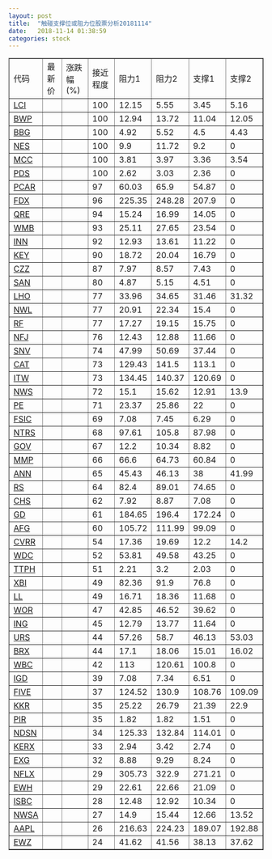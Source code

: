 ```yaml
---
layout: post
title:  "触碰支撑位或阻力位股票分析20181114"
date:   2018-11-14 01:38:59
categories: stock
---
```

<script type="text/javascript">
var stockList = []
stockList.push('gb_lci');
stockList.push('gb_bwp');
stockList.push('gb_bbg');
stockList.push('gb_nes');
stockList.push('gb_mcc');
stockList.push('gb_pds');
stockList.push('gb_pcar');
stockList.push('gb_fdx');
stockList.push('gb_qre');
stockList.push('gb_wmb');
stockList.push('gb_inn');
stockList.push('gb_key');
stockList.push('gb_czz');
stockList.push('gb_san');
stockList.push('gb_lho');
stockList.push('gb_nwl');
stockList.push('gb_rf');
stockList.push('gb_nfj');
stockList.push('gb_snv');
stockList.push('gb_cat');
stockList.push('gb_itw');
stockList.push('gb_nws');
stockList.push('gb_pe');
stockList.push('gb_fsic');
stockList.push('gb_ntrs');
stockList.push('gb_gov');
stockList.push('gb_mmp');
stockList.push('gb_ann');
stockList.push('gb_rs');
stockList.push('gb_chs');
stockList.push('gb_gd');
stockList.push('gb_afg');
stockList.push('gb_cvrr');
stockList.push('gb_wdc');
stockList.push('gb_ttph');
stockList.push('gb_xbi');
stockList.push('gb_ll');
stockList.push('gb_wor');
stockList.push('gb_ing');
stockList.push('gb_urs');
stockList.push('gb_brx');
stockList.push('gb_wbc');
stockList.push('gb_igd');
stockList.push('gb_five');
stockList.push('gb_kkr');
stockList.push('gb_pir');
stockList.push('gb_ndsn');
stockList.push('gb_kerx');
stockList.push('gb_exg');
stockList.push('gb_nflx');
stockList.push('gb_ewh');
stockList.push('gb_isbc');
stockList.push('gb_nwsa');
stockList.push('gb_aapl');
stockList.push('gb_ewz');
</script>
<table border="1">
 <tr>
 <td>代码</td>
 <td>最新价</td>
 <td>涨跌幅(%)</td>
 <td>接近程度</td>
 <td>阻力1</td>
 <td>阻力2</td>
 <td>支撑1</td>
 <td>支撑2</td>
</tr>
  <tr id="lci" class="green">
  <td><a href="http://stock.finance.sina.com.cn/usstock/quotes/LCI.html" target="_blank">LCI</a></td><td></td><td></td><td>100</td><td>12.15</td><td>5.55</td><td>3.45</td><td>5.16</td></tr>
  <tr id="bwp" class="green">
  <td><a href="http://stock.finance.sina.com.cn/usstock/quotes/BWP.html" target="_blank">BWP</a></td><td></td><td></td><td>100</td><td>12.94</td><td>13.72</td><td>11.04</td><td>12.05</td></tr>
  <tr id="bbg" class="red">
  <td><a href="http://stock.finance.sina.com.cn/usstock/quotes/BBG.html" target="_blank">BBG</a></td><td></td><td></td><td>100</td><td>4.92</td><td>5.52</td><td>4.5</td><td>4.43</td></tr>
  <tr id="nes" class="green">
  <td><a href="http://stock.finance.sina.com.cn/usstock/quotes/NES.html" target="_blank">NES</a></td><td></td><td></td><td>100</td><td>9.9</td><td>11.72</td><td>9.2</td><td>0</td></tr>
  <tr id="mcc" class="green">
  <td><a href="http://stock.finance.sina.com.cn/usstock/quotes/MCC.html" target="_blank">MCC</a></td><td></td><td></td><td>100</td><td>3.81</td><td>3.97</td><td>3.36</td><td>3.54</td></tr>
  <tr id="pds" class="green">
  <td><a href="http://stock.finance.sina.com.cn/usstock/quotes/PDS.html" target="_blank">PDS</a></td><td></td><td></td><td>100</td><td>2.62</td><td>3.03</td><td>2.36</td><td>0</td></tr>
  <tr id="pcar" class="red">
  <td><a href="http://stock.finance.sina.com.cn/usstock/quotes/PCAR.html" target="_blank">PCAR</a></td><td></td><td></td><td>97</td><td>60.03</td><td>65.9</td><td>54.87</td><td>0</td></tr>
  <tr id="fdx" class="red">
  <td><a href="http://stock.finance.sina.com.cn/usstock/quotes/FDX.html" target="_blank">FDX</a></td><td></td><td></td><td>96</td><td>225.35</td><td>248.28</td><td>207.9</td><td>0</td></tr>
  <tr id="qre" class="red">
  <td><a href="http://stock.finance.sina.com.cn/usstock/quotes/QRE.html" target="_blank">QRE</a></td><td></td><td></td><td>94</td><td>15.24</td><td>16.99</td><td>14.05</td><td>0</td></tr>
  <tr id="wmb" class="red">
  <td><a href="http://stock.finance.sina.com.cn/usstock/quotes/WMB.html" target="_blank">WMB</a></td><td></td><td></td><td>93</td><td>25.11</td><td>27.65</td><td>23.54</td><td>0</td></tr>
  <tr id="inn" class="green">
  <td><a href="http://stock.finance.sina.com.cn/usstock/quotes/INN.html" target="_blank">INN</a></td><td></td><td></td><td>92</td><td>12.93</td><td>13.61</td><td>11.22</td><td>0</td></tr>
  <tr id="key" class="red">
  <td><a href="http://stock.finance.sina.com.cn/usstock/quotes/KEY.html" target="_blank">KEY</a></td><td></td><td></td><td>90</td><td>18.72</td><td>20.04</td><td>16.79</td><td>0</td></tr>
  <tr id="czz" class="green">
  <td><a href="http://stock.finance.sina.com.cn/usstock/quotes/CZZ.html" target="_blank">CZZ</a></td><td></td><td></td><td>87</td><td>7.97</td><td>8.57</td><td>7.43</td><td>0</td></tr>
  <tr id="san" class="red">
  <td><a href="http://stock.finance.sina.com.cn/usstock/quotes/SAN.html" target="_blank">SAN</a></td><td></td><td></td><td>80</td><td>4.87</td><td>5.15</td><td>4.51</td><td>0</td></tr>
  <tr id="lho" class="red">
  <td><a href="http://stock.finance.sina.com.cn/usstock/quotes/LHO.html" target="_blank">LHO</a></td><td></td><td></td><td>77</td><td>33.96</td><td>34.65</td><td>31.46</td><td>31.32</td></tr>
  <tr id="nwl" class="red">
  <td><a href="http://stock.finance.sina.com.cn/usstock/quotes/NWL.html" target="_blank">NWL</a></td><td></td><td></td><td>77</td><td>20.91</td><td>22.34</td><td>15.4</td><td>0</td></tr>
  <tr id="rf" class="red">
  <td><a href="http://stock.finance.sina.com.cn/usstock/quotes/RF.html" target="_blank">RF</a></td><td></td><td></td><td>77</td><td>17.27</td><td>19.15</td><td>15.75</td><td>0</td></tr>
  <tr id="nfj" class="red">
  <td><a href="http://stock.finance.sina.com.cn/usstock/quotes/NFJ.html" target="_blank">NFJ</a></td><td></td><td></td><td>76</td><td>12.43</td><td>12.88</td><td>11.66</td><td>0</td></tr>
  <tr id="snv" class="green">
  <td><a href="http://stock.finance.sina.com.cn/usstock/quotes/SNV.html" target="_blank">SNV</a></td><td></td><td></td><td>74</td><td>47.99</td><td>50.69</td><td>37.44</td><td>0</td></tr>
  <tr id="cat" class="red">
  <td><a href="http://stock.finance.sina.com.cn/usstock/quotes/CAT.html" target="_blank">CAT</a></td><td></td><td></td><td>73</td><td>129.43</td><td>141.5</td><td>113.1</td><td>0</td></tr>
  <tr id="itw" class="red">
  <td><a href="http://stock.finance.sina.com.cn/usstock/quotes/ITW.html" target="_blank">ITW</a></td><td></td><td></td><td>73</td><td>134.45</td><td>140.37</td><td>120.69</td><td>0</td></tr>
  <tr id="nws" class="green">
  <td><a href="http://stock.finance.sina.com.cn/usstock/quotes/NWS.html" target="_blank">NWS</a></td><td></td><td></td><td>72</td><td>15.1</td><td>15.62</td><td>12.91</td><td>13.9</td></tr>
  <tr id="pe" class="red">
  <td><a href="http://stock.finance.sina.com.cn/usstock/quotes/PE.html" target="_blank">PE</a></td><td></td><td></td><td>71</td><td>23.37</td><td>25.86</td><td>22</td><td>0</td></tr>
  <tr id="fsic" class="green">
  <td><a href="http://stock.finance.sina.com.cn/usstock/quotes/FSIC.html" target="_blank">FSIC</a></td><td></td><td></td><td>69</td><td>7.08</td><td>7.45</td><td>6.29</td><td>0</td></tr>
  <tr id="ntrs" class="red">
  <td><a href="http://stock.finance.sina.com.cn/usstock/quotes/NTRS.html" target="_blank">NTRS</a></td><td></td><td></td><td>68</td><td>97.61</td><td>105.8</td><td>87.98</td><td>0</td></tr>
  <tr id="gov" class="green">
  <td><a href="http://stock.finance.sina.com.cn/usstock/quotes/GOV.html" target="_blank">GOV</a></td><td></td><td></td><td>67</td><td>12.2</td><td>10.34</td><td>8.82</td><td>0</td></tr>
  <tr id="mmp" class="green">
  <td><a href="http://stock.finance.sina.com.cn/usstock/quotes/MMP.html" target="_blank">MMP</a></td><td></td><td></td><td>66</td><td>66.6</td><td>64.73</td><td>60.84</td><td>0</td></tr>
  <tr id="ann" class="red">
  <td><a href="http://stock.finance.sina.com.cn/usstock/quotes/ANN.html" target="_blank">ANN</a></td><td></td><td></td><td>65</td><td>45.43</td><td>46.13</td><td>38</td><td>41.99</td></tr>
  <tr id="rs" class="red">
  <td><a href="http://stock.finance.sina.com.cn/usstock/quotes/RS.html" target="_blank">RS</a></td><td></td><td></td><td>64</td><td>82.4</td><td>89.01</td><td>74.65</td><td>0</td></tr>
  <tr id="chs" class="red">
  <td><a href="http://stock.finance.sina.com.cn/usstock/quotes/CHS.html" target="_blank">CHS</a></td><td></td><td></td><td>62</td><td>7.92</td><td>8.87</td><td>7.08</td><td>0</td></tr>
  <tr id="gd" class="red">
  <td><a href="http://stock.finance.sina.com.cn/usstock/quotes/GD.html" target="_blank">GD</a></td><td></td><td></td><td>61</td><td>184.65</td><td>196.4</td><td>172.24</td><td>0</td></tr>
  <tr id="afg" class="red">
  <td><a href="http://stock.finance.sina.com.cn/usstock/quotes/AFG.html" target="_blank">AFG</a></td><td></td><td></td><td>60</td><td>105.72</td><td>111.99</td><td>99.09</td><td>0</td></tr>
  <tr id="cvrr" class="red">
  <td><a href="http://stock.finance.sina.com.cn/usstock/quotes/CVRR.html" target="_blank">CVRR</a></td><td></td><td></td><td>54</td><td>17.36</td><td>19.69</td><td>12.2</td><td>14.2</td></tr>
  <tr id="wdc" class="green">
  <td><a href="http://stock.finance.sina.com.cn/usstock/quotes/WDC.html" target="_blank">WDC</a></td><td></td><td></td><td>52</td><td>53.81</td><td>49.58</td><td>43.25</td><td>0</td></tr>
  <tr id="ttph" class="green">
  <td><a href="http://stock.finance.sina.com.cn/usstock/quotes/TTPH.html" target="_blank">TTPH</a></td><td></td><td></td><td>51</td><td>2.21</td><td>3.2</td><td>2.03</td><td>0</td></tr>
  <tr id="xbi" class="green">
  <td><a href="http://stock.finance.sina.com.cn/usstock/quotes/XBI.html" target="_blank">XBI</a></td><td></td><td></td><td>49</td><td>82.36</td><td>91.9</td><td>76.8</td><td>0</td></tr>
  <tr id="ll" class="green">
  <td><a href="http://stock.finance.sina.com.cn/usstock/quotes/LL.html" target="_blank">LL</a></td><td></td><td></td><td>49</td><td>16.71</td><td>18.36</td><td>11.68</td><td>0</td></tr>
  <tr id="wor" class="red">
  <td><a href="http://stock.finance.sina.com.cn/usstock/quotes/WOR.html" target="_blank">WOR</a></td><td></td><td></td><td>47</td><td>42.85</td><td>46.52</td><td>39.62</td><td>0</td></tr>
  <tr id="ing" class="red">
  <td><a href="http://stock.finance.sina.com.cn/usstock/quotes/ING.html" target="_blank">ING</a></td><td></td><td></td><td>45</td><td>12.79</td><td>13.77</td><td>11.64</td><td>0</td></tr>
  <tr id="urs" class="green">
  <td><a href="http://stock.finance.sina.com.cn/usstock/quotes/URS.html" target="_blank">URS</a></td><td></td><td></td><td>44</td><td>57.26</td><td>58.7</td><td>46.13</td><td>53.03</td></tr>
  <tr id="brx" class="green">
  <td><a href="http://stock.finance.sina.com.cn/usstock/quotes/BRX.html" target="_blank">BRX</a></td><td></td><td></td><td>44</td><td>17.1</td><td>18.06</td><td>15.01</td><td>16.02</td></tr>
  <tr id="wbc" class="red">
  <td><a href="http://stock.finance.sina.com.cn/usstock/quotes/WBC.html" target="_blank">WBC</a></td><td></td><td></td><td>42</td><td>113</td><td>120.61</td><td>100.8</td><td>0</td></tr>
  <tr id="igd" class="green">
  <td><a href="http://stock.finance.sina.com.cn/usstock/quotes/IGD.html" target="_blank">IGD</a></td><td></td><td></td><td>39</td><td>7.08</td><td>7.34</td><td>6.51</td><td>0</td></tr>
  <tr id="five" class="red">
  <td><a href="http://stock.finance.sina.com.cn/usstock/quotes/FIVE.html" target="_blank">FIVE</a></td><td></td><td></td><td>37</td><td>124.52</td><td>130.9</td><td>108.76</td><td>109.09</td></tr>
  <tr id="kkr" class="green">
  <td><a href="http://stock.finance.sina.com.cn/usstock/quotes/KKR.html" target="_blank">KKR</a></td><td></td><td></td><td>35</td><td>25.22</td><td>26.79</td><td>21.39</td><td>22.9</td></tr>
  <tr id="pir" class="green">
  <td><a href="http://stock.finance.sina.com.cn/usstock/quotes/PIR.html" target="_blank">PIR</a></td><td></td><td></td><td>35</td><td>1.82</td><td>1.82</td><td>1.51</td><td>0</td></tr>
  <tr id="ndsn" class="red">
  <td><a href="http://stock.finance.sina.com.cn/usstock/quotes/NDSN.html" target="_blank">NDSN</a></td><td></td><td></td><td>34</td><td>125.33</td><td>132.84</td><td>114.01</td><td>0</td></tr>
  <tr id="kerx" class="red">
  <td><a href="http://stock.finance.sina.com.cn/usstock/quotes/KERX.html" target="_blank">KERX</a></td><td></td><td></td><td>33</td><td>2.94</td><td>3.42</td><td>2.74</td><td>0</td></tr>
  <tr id="exg" class="red">
  <td><a href="http://stock.finance.sina.com.cn/usstock/quotes/EXG.html" target="_blank">EXG</a></td><td></td><td></td><td>32</td><td>8.88</td><td>9.29</td><td>8.24</td><td>0</td></tr>
  <tr id="nflx" class="red">
  <td><a href="http://stock.finance.sina.com.cn/usstock/quotes/NFLX.html" target="_blank">NFLX</a></td><td></td><td></td><td>29</td><td>305.73</td><td>322.9</td><td>271.21</td><td>0</td></tr>
  <tr id="ewh" class="red">
  <td><a href="http://stock.finance.sina.com.cn/usstock/quotes/EWH.html" target="_blank">EWH</a></td><td></td><td></td><td>29</td><td>22.61</td><td>22.66</td><td>21.09</td><td>0</td></tr>
  <tr id="isbc" class="red">
  <td><a href="http://stock.finance.sina.com.cn/usstock/quotes/ISBC.html" target="_blank">ISBC</a></td><td></td><td></td><td>28</td><td>12.48</td><td>12.92</td><td>10.34</td><td>0</td></tr>
  <tr id="nwsa" class="green">
  <td><a href="http://stock.finance.sina.com.cn/usstock/quotes/NWSA.html" target="_blank">NWSA</a></td><td></td><td></td><td>27</td><td>14.9</td><td>15.44</td><td>12.66</td><td>13.52</td></tr>
  <tr id="aapl" class="green">
  <td><a href="http://stock.finance.sina.com.cn/usstock/quotes/AAPL.html" target="_blank">AAPL</a></td><td></td><td></td><td>26</td><td>216.63</td><td>224.23</td><td>189.07</td><td>192.88</td></tr>
  <tr id="ewz" class="green">
  <td><a href="http://stock.finance.sina.com.cn/usstock/quotes/EWZ.html" target="_blank">EWZ</a></td><td></td><td></td><td>24</td><td>41.62</td><td>41.56</td><td>38.13</td><td>37.62</td></tr>
</table>
